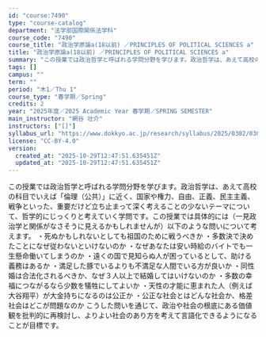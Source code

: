 ```yaml
---
id: "course:7490"
type: "course-catalog"
department: "法学部国際関係法学科"
course_code: "7490"
course_title: "政治学原論a(18以前) ／PRINCIPLES OF POLITICAL SCIENCES a"
title: "政治学原論a(18以前) ／PRINCIPLES OF POLITICAL SCIENCES a"
summary: "この授業では政治哲学と呼ばれる学問分野を学びます。政治哲学は、あえて高校の科目でいえば「倫理（公共）」に近く、国家や権力、自由、正義、民主主義、戦争といった、重要だけど立ち止まって深く考えることの少ないテーマについて、哲学的にじっくりと考え…"
tags: []
campus: ""
term: ""
period: "木1／Thu 1"
course_type: "春学期／Spring"
credits: 2
year: "2025年度／2025 Academic Year 春学期／SPRING SEMESTER"
main_instructor: "網谷 壮介"
instructors: ["[]"]
syllabus_url: "https://www.dokkyo.ac.jp/research/syllabus/2025/0302/0302_07490_ja_JP.html"
license: "CC-BY-4.0"
version:
  created_at: "2025-10-29T12:47:51.635451Z"
  updated_at: "2025-10-29T12:47:51.635451Z"
---
```

この授業では政治哲学と呼ばれる学問分野を学びます。政治哲学は、あえて高校の科目でいえば「倫理（公共）」に近く、国家や権力、自由、正義、民主主義、戦争といった、重要だけど立ち止まって深く考えることの少ないテーマについて、哲学的にじっくりと考えていく学問です。この授業では具体的には（一見政治学と関係がなさそうに見えるかもしれませんが）以下のような問いについて考えます。 ・死ぬかもしれないとしても祖国のために戦うべきか ・多数決で決めたことになぜ従わないといけないのか ・なぜあなたは安い時給のバイトでも一生懸命働いてしまうのか ・遠くの国で見知らぬ人が困っているとして、助ける義務はあるか ・満足した豚でいるよりも不満足な人間でいる方が良いか ・同性婚は合法化されるべきか、なぜ３人以上で結婚してはいけないのか ・多数の幸福につながるなら少数を犠牲にしてよいか ・天性の才能に恵まれた人（例えば大谷翔平）が大金持ちになるのは公正か ・公正な社会とはどんな社会か、格差社会はどこが問題なのか こうした問いを通じて、政治や社会の根底にある価値観を批判的に再検討し、よりよい社会のあり方を考えて言語化できるようになることが目標です。

